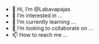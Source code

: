- 👋 Hi, I’m @Labavapajas
- 👀 I’m interested in ...
- 🌱 I’m currently learning ...
- 💞️ I’m looking to collaborate on ...
- 📫 How to reach me ...

<!---
Labavapajas/Labavapajas is a ✨ special ✨ repository because its `README.md` (this file) appears on your GitHub profile.
You can click the Preview link to take a look at your changes.
--->
